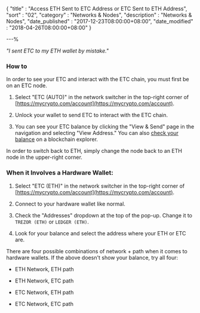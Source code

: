 {
"title" : "Access ETH Sent to ETC Address or ETC Sent to ETH Address",
"sort" : "02",
"category" : "Networks & Nodes",
"description" : "Networks & Nodes",
"date_published" : "2017-12-23T08:00:00+08:00",
"date_modified" : "2018-04-26T08:00:00+08:00"
}

---%

_"I sent ETC to my ETH wallet by mistake."_

### How to

In order to see your ETC and interact with the ETC chain, you must first be on an ETC node.

1. Select "ETC (AUTO)" in the network switcher in the top-right corner of [https://mycrypto.com/account](https://mycrypto.com/account).

2. Unlock your wallet to send ETC to interact with the ETC chain.

3. You can see your ETC balance by clicking the "View & Send" page in the navigation and selecting "View Address." You can also [check your balance](https://support.mycrypto.com/getting-started/checking-balance-of-my-account.html) on a blockchain explorer.

In order to switch back to ETH, simply change the node back to an ETH node in the upper-right corner.

### When it Involves a Hardware Wallet:

1. Select "ETC (ETH)" in the network switcher in the top-right corner of [https://mycrypto.com/account](https://mycrypto.com/account).

2. Connect to your hardware wallet like normal.

3. Check the "Addresses" dropdown at the top of the pop-up. Change it to `TREZOR (ETH)` or `LEDGER (ETH)`.

4. Look for your balance and select the address where your ETH or ETC are.

There are four possible combinations of network + path when it comes to hardware wallets. If the above doesn't show your balance, try all four:

- ETH Network, ETH path

- ETH Network, ETC path

- ETC Network, ETH path

- ETC Network, ETC path
